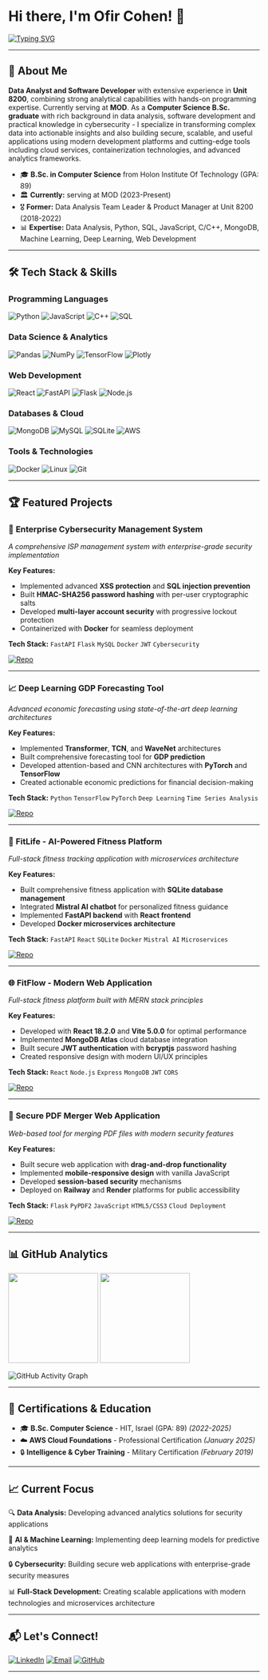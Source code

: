 # Hi there, I'm Ofir Cohen! 👋

[![Typing SVG](https://readme-typing-svg.demolab.com?font=Fira+Code&size=28&duration=3000&pause=1000&color=2E8B57&center=false&vCenter=true&multiline=true&width=1100&height=80&lines=Data+Analyst+%26+Software+Developer;8200+Alumni+%7C+Computer+Science+Graduate)](https://git.io/typing-svg)

---

## 🚀 About Me

**Data Analyst and Software Developer** with extensive experience in **Unit 8200**, combining strong analytical capabilities with hands-on programming expertise. Currently serving at **MOD**.
As a **Computer Science B.Sc. graduate** with rich background in data analysis, software development and practical knowledge in cybersecurity - I specialize in transforming complex data into actionable insights and also building secure, scalable, and useful applications using modern development platforms and cutting-edge tools including cloud services, containerization technologies, and advanced analytics frameworks.

- 🎓 **B.Sc. in Computer Science** from Holon Institute Of Technology (GPA: 89)
- 🏛️ **Currently:** serving at MOD (2023-Present)
- 🎖️ **Former:** Data Analysis Team Leader & Product Manager at Unit 8200 (2018-2022)
- 📊 **Expertise:** Data Analysis, Python, SQL, JavaScript, C/C++, MongoDB, Machine Learning, Deep Learning, Web Development

---

## 🛠️ Tech Stack & Skills

### **Programming Languages**
![Python](https://img.shields.io/badge/Python-3776AB?style=for-the-badge&logo=python&logoColor=white)
![JavaScript](https://img.shields.io/badge/JavaScript-F7DF1E?style=for-the-badge&logo=javascript&logoColor=black)
![C++](https://img.shields.io/badge/C++-00599C?style=for-the-badge&logo=c%2B%2B&logoColor=white)
![SQL](https://img.shields.io/badge/SQL-4479A1?style=for-the-badge&logo=mysql&logoColor=white)

### **Data Science & Analytics**
![Pandas](https://img.shields.io/badge/Pandas-150458?style=for-the-badge&logo=pandas&logoColor=white)
![NumPy](https://img.shields.io/badge/NumPy-013243?style=for-the-badge&logo=numpy&logoColor=white)
![TensorFlow](https://img.shields.io/badge/TensorFlow-FF6F00?style=for-the-badge&logo=tensorflow&logoColor=white)
![Plotly](https://img.shields.io/badge/Plotly-3F4F75?style=for-the-badge&logo=plotly&logoColor=white)

### **Web Development**
![React](https://img.shields.io/badge/React-61DAFB?style=for-the-badge&logo=react&logoColor=black)
![FastAPI](https://img.shields.io/badge/FastAPI-009688?style=for-the-badge&logo=fastapi&logoColor=white)
![Flask](https://img.shields.io/badge/Flask-000000?style=for-the-badge&logo=flask&logoColor=white)
![Node.js](https://img.shields.io/badge/Node.js-339933?style=for-the-badge&logo=nodedotjs&logoColor=white)

### **Databases & Cloud**
![MongoDB](https://img.shields.io/badge/MongoDB-47A248?style=for-the-badge&logo=mongodb&logoColor=white)
![MySQL](https://img.shields.io/badge/MySQL-4479A1?style=for-the-badge&logo=mysql&logoColor=white)
![SQLite](https://img.shields.io/badge/SQLite-003B57?style=for-the-badge&logo=sqlite&logoColor=white)
![AWS](https://img.shields.io/badge/AWS-232F3E?style=for-the-badge&logo=amazonaws&logoColor=white)

### **Tools & Technologies**
![Docker](https://img.shields.io/badge/Docker-2496ED?style=for-the-badge&logo=docker&logoColor=white)
![Linux](https://img.shields.io/badge/Linux-FCC624?style=for-the-badge&logo=linux&logoColor=black)
![Git](https://img.shields.io/badge/Git-F05032?style=for-the-badge&logo=git&logoColor=white)

---

## 🏆 Featured Projects

### 🔐 **Enterprise Cybersecurity Management System**
*A comprehensive ISP management system with enterprise-grade security implementation*

**Key Features:**
- Implemented advanced **XSS protection** and **SQL injection prevention**
- Built **HMAC-SHA256 password hashing** with per-user cryptographic salts
- Developed **multi-layer account security** with progressive lockout protection
- Containerized with **Docker** for seamless deployment

**Tech Stack:** `FastAPI` `Flask` `MySQL` `Docker` `JWT` `Cybersecurity`

[![Repo](https://img.shields.io/badge/Repository-View%20Code-2ea44f?style=for-the-badge)](https://github.com/ofiz/CyberSecutity_communication_LTD)

---

### 📈 **Deep Learning GDP Forecasting Tool**
*Advanced economic forecasting using state-of-the-art deep learning architectures*

**Key Features:**
- Implemented **Transformer**, **TCN**, and **WaveNet** architectures
- Built comprehensive forecasting tool for **GDP prediction**
- Developed attention-based and CNN architectures with **PyTorch** and **TensorFlow**
- Created actionable economic predictions for financial decision-making

**Tech Stack:** `Python` `TensorFlow` `PyTorch` `Deep Learning` `Time Series Analysis`

[![Repo](https://img.shields.io/badge/Repository-View%20Code-2ea44f?style=for-the-badge)](https://github.com/ofiz/Deep_Learning_USA_GDP_Project)

---

### 💪 **FitLife - AI-Powered Fitness Platform**
*Full-stack fitness tracking application with microservices architecture*

**Key Features:**
- Built comprehensive fitness application with **SQLite database management**
- Integrated **Mistral AI chatbot** for personalized fitness guidance
- Implemented **FastAPI backend** with **React frontend**
- Developed **Docker microservices architecture**

**Tech Stack:** `FastAPI` `React` `SQLite` `Docker` `Mistral AI` `Microservices`

[![Repo](https://img.shields.io/badge/Repository-View%20Code-2ea44f?style=for-the-badge)](https://github.com/ofiz/FITLIFE-fitness-tracking-ofir-cohen)

---

### 🌐 **FitFlow - Modern Web Application**
*Full-stack fitness platform built with MERN stack principles*

**Key Features:**
- Developed with **React 18.2.0** and **Vite 5.0.0** for optimal performance
- Implemented **MongoDB Atlas** cloud database integration
- Built secure **JWT authentication** with **bcryptjs** password hashing
- Created responsive design with modern UI/UX principles

**Tech Stack:** `React` `Node.js` `Express` `MongoDB` `JWT` `CORS`

[![Repo](https://img.shields.io/badge/Repository-View%20Code-2ea44f?style=for-the-badge)](https://github.com/ofiz/FitFlow)

---

### 📄 **Secure PDF Merger Web Application**
*Web-based tool for merging PDF files with modern security features*

**Key Features:**
- Built secure web application with **drag-and-drop functionality**
- Implemented **mobile-responsive design** with vanilla JavaScript
- Developed **session-based security** mechanisms
- Deployed on **Railway** and **Render** platforms for public accessibility

**Tech Stack:** `Flask` `PyPDF2` `JavaScript` `HTML5/CSS3` `Cloud Deployment`

[![Repo](https://img.shields.io/badge/Repository-View%20Code-2ea44f?style=for-the-badge)](https://github.com/ofiz/PDF-merger-web)

---

## 📊 GitHub Analytics

<img height="180em" src="https://github-readme-stats-eight-theta.vercel.app/api?username=ofiz&show_icons=true&theme=algolia&include_all_commits=true&count_private=true"/>
<img height="180em" src="https://github-readme-stats-eight-theta.vercel.app/api/top-langs/?username=ofiz&layout=compact&langs_count=8&theme=algolia"/>

![GitHub Activity Graph](https://github-readme-activity-graph.vercel.app/graph?username=ofiz&theme=react-dark&hide_border=true)

---

## 🏅 Certifications & Education

- 🎓 **B.Sc. Computer Science** - HIT, Israel (GPA: 89) *(2022-2025)*
- ☁️ **AWS Cloud Foundations** - Professional Certification *(January 2025)*
- 🔒 **Intelligence & Cyber Training** - Military Certification *(February 2019)*
  
---

## 📈 Current Focus

🔍 **Data Analysis:** Developing advanced analytics solutions for security applications

🤖 **AI & Machine Learning:** Implementing deep learning models for predictive analytics

🔒 **Cybersecurity:** Building secure web applications with enterprise-grade security measures

📊 **Full-Stack Development:** Creating scalable applications with modern technologies and microservices architecture

---

## 📬 Let's Connect!

[![LinkedIn](https://img.shields.io/badge/LinkedIn-0077B5?style=for-the-badge&logo=linkedin&logoColor=white)](https://linkedin.com/in/ofircohen14)
[![Email](https://img.shields.io/badge/Email-D14836?style=for-the-badge&logo=gmail&logoColor=white)](mailto:ofircohen599@gmail.com)
[![GitHub](https://img.shields.io/badge/GitHub-100000?style=for-the-badge&logo=github&logoColor=white)](https://github.com/ofiz)

---

